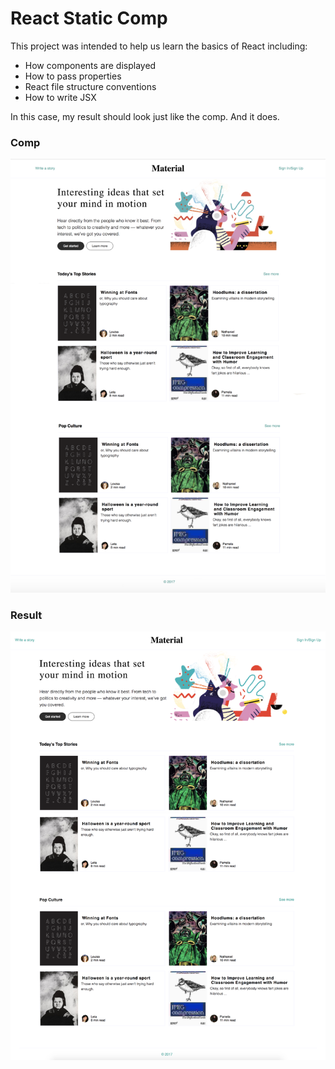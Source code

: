# React Static Comp

This project was intended to help us learn the basics of React including:
 - How components are displayed
 - How to pass properties
 - React file structure conventions
 - How to write JSX
 
 In this case, my result should look just like the comp.  And it does.
 
 ### Comp
 ![Screenshot](public/screenshot-comp.png)

 ### Result
 ![Screenshot](public/screenshot-result.png)
 
